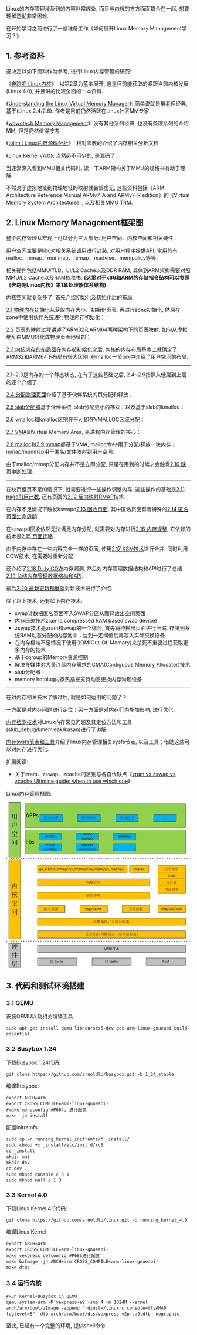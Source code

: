Linux的内存管理涉及到的内容非常庞杂, 而且与内核的方方面面耦合在一起, 想要理解透彻非常困难. 

在开始学习之前进行了一些准备工作《如何展开Linux Memory Management学习？》

## 1. 参考资料

遂决定以如下资料作为参考, 进行Linux内存管理的研究: 

《[奔跑吧 Linux内核](http://www.epubit.com.cn/book/details/4835)》: 以第2章为蓝本展开, 这是目前能获取的紧跟当前内核发展(Linux 4.0), 并且讲的比较全面的一本资料. 

《[Understanding the Linux Virtual Memory Manager](https://www.kernel.org/doc/gorman/)》: 简单说就是虽老但经典, 基于(Linux 2.4/2.6). 作者是目前仍然活跃在Linux社区MM专家. 

《[wowotech Memory Management](http://www.wowotech.net/sort/memory_management)》: 没有其他系列经典, 也没有条理系列的介绍MM, 但是仍然值得按考. 

《[tolimit Linux内存源码分析](http://www.cnblogs.com/tolimit/)》: 相对零散的介绍了内存相关分析文档

《[Linux Kernel v4.0](http://elixir.free-electrons.com/linux/v4.0/source)》: 当然必不可少的, 是源码了. 

当逐渐深入看到MMU相关代码时, 读一下ARM架构关于MMU的规格书有助于理解. 

不然对于虚拟地址到物理地址的映射就会很虚无, 这些资料包括《ARM Architecture Reference Manual ARMv7-A and ARMv7-R edition》的《Virtual Memory System Architecture》, 以及相关MMU TRM. 

## 2. Linux Memory Management框架图

整个内存管理从宏观上可以分为三大部分: 用户空间、内核空间和相关硬件. 

用户空间主要是libc对相关系统调用进行封装, 对用户程序提供API, 常用的有malloc、mmap、munmap、remap、madvise、mempolicy等等. 

相关硬件包括MMU/TLB、L1/L2 Cache以及DDR RAM, 具体到ARM架构需要对照MMU/L2 Cache以及RAM规格书. **(这里对于x86和ARM的存储指令结构可以参照《奔跑吧Linux内核》第1章处理器体系结构)**

内核空间就复杂多了, 首先介绍初始化及初始化后的布局. 

[2.1 物理内存初始化](http://www.cnblogs.com/arnoldlu/p/8060121.html)从获取内存大小、初始化页表, 再进行zone初始化, 然后在zone中使用伙伴系统进行物理内存初始化；

[2.2 页表的映射过程](http://www.cnblogs.com/arnoldlu/p/8087022.html)讲述了ARM32和ARM64两种架构下的页表映射, 如何从虚拟地址由MMU转化成物理页面地址的；

[2.3 内核内存的布局图](http://www.cnblogs.com/arnoldlu/p/8068286.html)在内存被初始化之后, 内核的内存布局基本上就确定了, ARM32和ARM64下布局有很大区别. 在malloc一节brk中介绍了用户空间的布局. 

---

2.1\~2.3是内存的一个静态状态, 在有了这些基础之后, 2.4\~2.9按照从低层到上层的逐个介绍了. 

[2.4 分配物理页面](http://www.cnblogs.com/arnoldlu/p/8250734.html)介绍了基于伙伴系统的页分配和释放；

[2.5 slab分配器](http://www.cnblogs.com/arnoldlu/p/8215414.html)基于伙伴系统, slab分配更小内存块；以及基于slab的kmalloc；

[2.6 vmalloc](http://www.cnblogs.com/arnoldlu/p/8251333.html)和kmalloc区别在于v, 即在VMALLOC区域分配；

[2.7 VMA](http://www.cnblogs.com/arnoldlu/p/8329279.html)即Virtual Memory Area, 是进程内存管理的核心；

[2.8 malloc](http://www.cnblogs.com/arnoldlu/p/8329283.html)和[2.9 mmap](http://www.cnblogs.com/arnoldlu/p/8330785.html)都基于VMA, malloc/free用于分配/释放一块内存；mmap/munmap用于匿名/文件映射到用户空间. 

由于malloc/mmap分配内存并不是立即分配, 只是在用到的时候才会触发[2.10 缺页中断处理](http://www.cnblogs.com/arnoldlu/p/8335475.html). 

---

在缺页但页不足的情况下, 就需要进行一些操作调整内存, 这些操作的基础是[2.11 page引用计数](http://www.cnblogs.com/arnoldlu/p/8335481.html), 还有页面的[2.12 反向映射RMAP](http://www.cnblogs.com/arnoldlu/p/8335483.html)技术. 

在内存不足情况下触发kswapd[2.13 回收页面](http://www.cnblogs.com/arnoldlu/p/8335487.html), 其中匿名页面有着特殊的[2.14 匿名页面生命周期](http://www.cnblogs.com/arnoldlu/p/8335508.html). 

在kswapd回收依然无法满足内存分配, 就需要对内存进行[2.16 内存规整](http://www.cnblogs.com/arnoldlu/p/8335532.html), 它依赖的技术是[2.15 页面迁移](http://www.cnblogs.com/arnoldlu/p/8335524.html). 

由于内存中存在一些内容完全一样的页面, 使用[2.17 KSM技术](http://www.cnblogs.com/arnoldlu/p/8335541.html)进行合并, 同时利用COW技术, 在需要时重新分配. 

还介绍了[2.18 Dirty COW](http://www.cnblogs.com/arnoldlu/p/8335546.html)内存漏洞, 然后对内存管理数据结构和API进行了总结[2.19 总结内存管理数据结构和API](http://www.cnblogs.com/arnoldlu/p/8335568.html). 

最后[2.20 最新更新和展望](http://www.cnblogs.com/arnoldlu/p/8335587.html)对新技术进行了介绍. 

除了以上技术, 还有如下内存技术: 

- swap计数把匿名页面写入SWAP分区从而释放出空闲页面
- 内存压缩技术zram(a compressed RAM based swap device)
- zswap技术是zram和swap的一个综合, 首先将待换出页面进行压缩, 存储到系统RAM动态分配的内存池中；达到一定阈值后再写入实际交换设备. 
- 在内存极端不足情况下使用OOM(Out-Of-Memory)来杀死不重要进程获取更多内存的技术
- 基于cgroup的Memory资源控制
- 解决多媒体对大量连续内存需求的CMA(Contiguous Memory Allocator)技术
- slub分配器
- memory hotplug内存热插拔支持动态更换内存物理设备

---

在对内存相关技术了解过后, 就是如何运用的问题了？

一方面是对内存问题进行定位；另一方面是对内存行为施加影响, 进行优化. 

[内存检测技术](http://www.cnblogs.com/arnoldlu/p/8568090.html)对Linux内存常见问题及其定位方法和工具(slub_debug/kmemleak/kasan)进行了讲解. 

[内存sysfs节点和工具](http://www.cnblogs.com/arnoldlu/p/8568330.html)介绍了linux内存管理相关sysfs节点, 以及工具；借助这些可以对内存进行优化. 

扩展阅读: 

- 关于zram、zswap、zcache的区别与各自优缺点《[zram vs zswap vs zcache Ultimate guide: when to use which one](https://askubuntu.com/questions/471912/zram-vs-zswap-vs-zcache-ultimate-guide-when-to-use-which-one)》

Linux内存管理框图: 

![config](images/1.png)

## 3. 代码和测试环境搭建

### 3.1 QEMU

安装QEMU以及相关编译工具

```
sudo apt-get install qemu libncurses5-dev gcc-arm-linux-gnueabi build-essential
```

### 3.2 Busybox 1.24

下载Busybox 1.24代码: 

```
git clone https://github.com/arnoldlu/busybox.git -b 1_24_stable
```

编译Busybox: 

```
export ARCH=arm
export CROSS_COMPILE=arm-linux-gnueabi-
#make menuconfig #P684, 进行配置
make -j4 install
```

配置initramfs: 

```
sudo cp -r running_kernel_initramfs/* _install/
sudo chmod +x _install/etc/init.d/rcS
cd _install
mkdir mnt
mkdir dev
cd dev
sudo mknod console c 5 1
sudo mknod null c 1 3
```

### 3.3 Kernel 4.0

下载Linux Kernel 4.0代码: 

```
git clone https://github.com/arnoldlu/linux.git -b running_kernel_4.0
```

编译Linux Kernel: 

```
export ARCH=arm
export CROSS_COMPILE=arm-linux-gnueabi-
make vexpress_defconfig #P685进行配置
make bzImage -j4 ARCH=arm CROSS_COMPILE=arm-linux-gnueabi-
make dtbs
```

### 3.4 运行内核

```
#Run Kernel+Busybox in QEMU
qemu-system-arm -M vexpress-a9 -smp 4 -m 1024M -kernel arch/arm/boot/zImage -append "rdinit=/linuxrc console=ttyAMA0 loglevel=8" -dtb arch/arm/boot/dts/vexpress-v2p-ca9.dtb -nographic
```

至此, 已经有一个完整的环境, 提供shell命令. 
